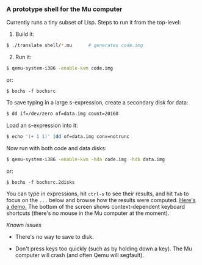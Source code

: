 ### A prototype shell for the Mu computer

Currently runs a tiny subset of Lisp. Steps to run it from the top-level:

1. Build it:
```sh
$ ./translate shell/*.mu      # generates code.img
```

2. Run it:
```sh
$ qemu-system-i386 -enable-kvm code.img
```
or:
```
$ bochs -f bochsrc
```

To save typing in a large s-expression, create a secondary disk for data:
```sh
$ dd if=/dev/zero of=data.img count=20160
```

Load an s-expression into it:
```sh
$ echo '(+ 1 1)' |dd of=data.img conv=notrunc
```

Now run with both code and data disks:
```sh
$ qemu-system-i386 -enable-kvm -hda code.img -hdb data.img
```
or:
```
$ bochs -f bochsrc.2disks
```

You can type in expressions, hit `ctrl-s` to see their results, and hit `Tab`
to focus on the `...` below and browse how the results were computed. [Here's
a demo.](https://archive.org/details/akkartik-2min-2021-02-24) The bottom of
the screen shows context-dependent keyboard shortcuts (there's no mouse in the
Mu computer at the moment).

*Known issues*

* There's no way to save to disk.

* Don't press keys too quickly (such as by holding down a key). The Mu
  computer will crash (and often Qemu will segfault).
